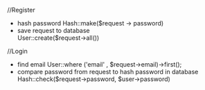 
//Register 

  - hash password Hash::make($request -> password)
  - save request to database  
    User::create($request->all())

//Login

  - find email 
      User::where ('email' , $request->email)->first();
  - compare password from request to hash password in database 
      Hash::check($request->password,  $user->password)


   

  
